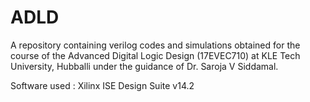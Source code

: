# ADLD
A repository containing verilog codes and simulations obtained for the course of the Advanced Digital Logic Design (17EVEC710) at KLE Tech University, Hubballi under the guidance of Dr. Saroja V Siddamal.

Software used : Xilinx ISE Design Suite v14.2
